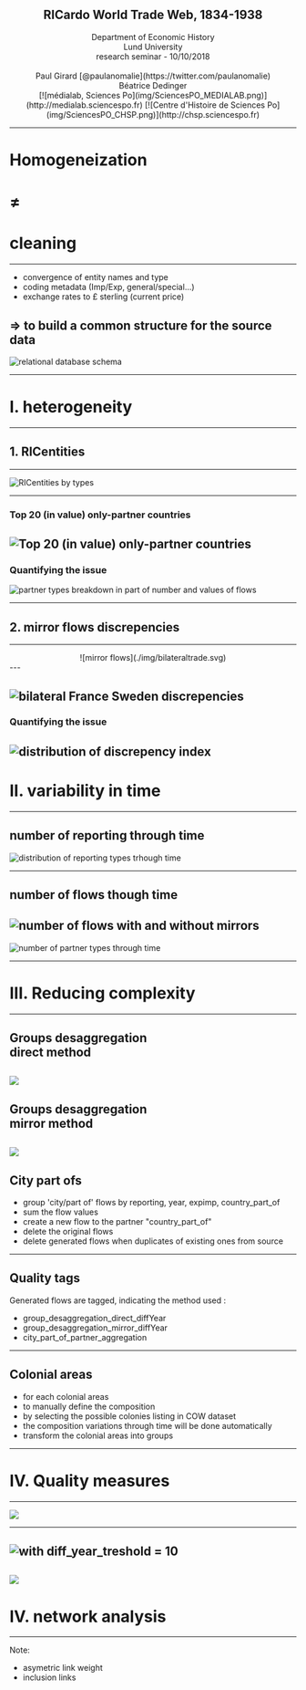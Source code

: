 




<h2><center>RICardo World Trade Web, 1834-1938
</center></h2>
<center>Department of Economic History <br> Lund University<br>research seminar - 10/10/2018</center>
<br>
<center>Paul Girard [@paulanomalie](https://twitter.com/paulanomalie)<br>
Béatrice Dedinger 
</center>


<center>
[![médialab, Sciences Po](img/SciencesPO_MEDIALAB.png)<!-- .element: style="height: 150px;"-->](http://medialab.sciencespo.fr)
[![Centre d'Histoire de Sciences Po](img/SciencesPO_CHSP.png)<!-- .element: style="height: 150px;margin-left:200px;"-->](http://chsp.sciencespo.fr)
</center>

---

# Homogeneization
#    ≠
# cleaning

---

- convergence of entity names and type
- coding metadata (Imp/Exp, general/special...)
- exchange rates to £ sterling (current price)

=> to build a common structure for the source data
---
![relational database schema](./img/ricardo_database_schema.png)

---
# I. heterogeneity
---
## 1. RICentities
---
![RICentities by types](./img/RICentities_types.png)

---
### Top 20 (in value) only-partner countries 
![Top 20 (in value) only-partner countries](./img/country_only_partner_top20_in_value.png)
---
### Quantifying the issue
![partner types breakdown in part of number and values of flows](./img/value_flows_partner_types_by_source.png)

---

## 2. mirror flows discrepencies
---
<center>![mirror flows](./img/bilateraltrade.svg)<!-- .element: style="width:50%" --></center>
---

![bilateral France Sweden discrepencies](./img/bilateral_France_Sweden.png)
---
### Quantifying the issue

![distribution of discrepency index](./img/discrepency_index_distirbution.png)<!-- .element: style="width:70%" --></center>
---

# II. variability in time

---
## number of reporting through time
![distribution of reporting types trhough time](./img/reporting_by_type_through_time.png)<!-- .element: style="width:100%" --></center>

---
## number of flows though time

![number of flows with and without mirrors](./img/nb_flows_mirror.png)
---

![number of partner types through time](./img/partner_types_part_of_flows_values_through_time.png)

---
# III. Reducing complexity
---
## Groups desaggregation <br> direct method

![](./img/group_desaggregation_direct_method.png)
---
## Groups desaggregation <br> mirror method

![](./img/group_desaggregation_mirror_method.png)
---
## City part ofs

- group 'city/part of' flows by reporting, year, expimp, country_part_of
- sum the flow values
- create a new flow to the partner "country_part_of"
- delete the original flows
- delete generated flows when duplicates of existing ones from source

---
## Quality tags

Generated flows are tagged, indicating the method used :

- group_desaggregation_direct_diffYear
- group_desaggregation_mirror_diffYear
- city_part_of_partner_aggregation

---
## Colonial areas

- for each colonial areas
- to manually define the composition
- by selecting the possible colonies listing in COW dataset
- the composition variations through time will be done automatically
- transform the colonial areas into groups

---
# IV. Quality measures
---

![](./img/group_desaggregation_quality_treshold.png)<!-- .element: style="margin:0px;width:90%"-->

---
![with diff_year_treshold = 10 ](./img/partner_types_through_time_diff.png)
---
![](./img/part_of_partner_types_diff.png)
---
#  IV. network analysis
---
<section data-background-image="./img/network_1878.png">
</section>

Note:
- asymetric link weight
- inclusion links

